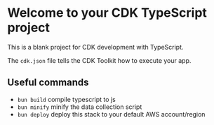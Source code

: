# Welcome to your CDK TypeScript project

This is a blank project for CDK development with TypeScript.

The `cdk.json` file tells the CDK Toolkit how to execute your app.

## Useful commands

* `bun build`  compile typescript to js
* `bun minify` minify the data collection script
* `bun deploy` deploy this stack to your default AWS account/region
